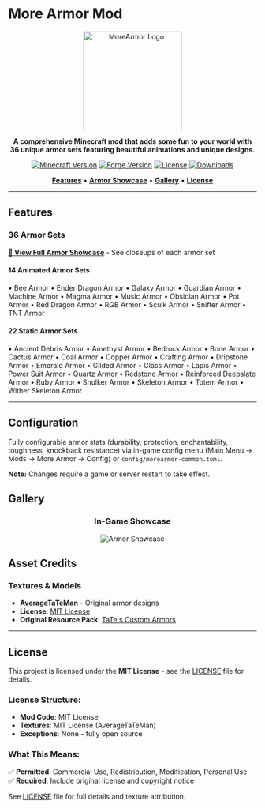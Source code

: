 # More Armor Mod

<div align="center">

<img src="docs/images/MoreArmorLogo.png" alt="MoreArmor Logo" width="200" height="200" />

**A comprehensive Minecraft mod that adds some fun to your world with 36 unique armor sets featuring beautiful animations and unique designs.**

[![Minecraft Version](https://img.shields.io/badge/Minecraft-1.20.1-blue.svg)](https://www.minecraft.net/)
[![Forge Version](https://img.shields.io/badge/Forge-47.1.0+-orange.svg)](https://files.minecraftforge.net/)
[![License](https://img.shields.io/badge/License-MIT-green.svg)](LICENSE)
[![Downloads](https://img.shields.io/badge/Downloads-Coming%20Soon-lightgrey.svg)](https://www.curseforge.com/)

[**Features**](#features) • [**Armor Showcase**](docs/ARMOR_SHOWCASE.md) • [**Gallery**](#gallery) • [**License**](#license)

</div>

---

## Features

### **36 Armor Sets**
**[📖 View Full Armor Showcase](docs/ARMOR_SHOWCASE.md)** - See closeups of each armor set
#### 14 Animated Armor Sets
• Bee Armor
• Ender Dragon Armor
• Galaxy Armor
• Guardian Armor
• Machine Armor
• Magma Armor
• Music Armor
• Obsidian Armor
• Pot Armor
• Red Dragon Armor
• RGB Armor
• Sculk Armor
• Sniffer Armor
• TNT Armor

#### 22 Static Armor Sets
• Ancient Debris Armor
• Amethyst Armor
• Bedrock Armor
• Bone Armor
• Cactus Armor
• Coal Armor
• Copper Armor
• Crafting Armor
• Dripstone Armor
• Emerald Armor
• Gilded Armor
• Glass Armor
• Lapis Armor
• Power Suit Armor
• Quartz Armor
• Redstone Armor
• Reinforced Deepslate Armor
• Ruby Armor
• Shulker Armor
• Skeleton Armor
• Totem Armor
• Wither Skeleton Armor

---

## Configuration

Fully configurable armor stats (durability, protection, enchantability, toughness, knockback resistance) via in-game config menu (Main Menu → Mods → More Armor → Config) or `config/morearmor-common.toml`. 

**Note:** Changes require a game or server restart to take effect.

## Gallery

<div align="center">

### **In-Game Showcase**
![Armor Showcase](docs/images/armor_showcase.png)

</div>

## Asset Credits

### **Textures & Models**
- **AverageTaTeMan** - Original armor designs
- **License**: [MIT License](src/main/resources/assets/morearmor/textures/averagetateman/LICENSE)
- **Original Resource Pack**: [TaTe's Custom Armors](https://modrinth.com/resourcepack/tates-custom-armors-and-elytras)

---

## License

This project is licensed under the **MIT License** - see the [LICENSE](LICENSE) file for details.

### **License Structure:**
- **Mod Code**: MIT License
- **Textures**: MIT License (AverageTaTeMan)
- **Exceptions**: None - fully open source

### **What This Means:**
✅ **Permitted**: Commercial Use, Redistribution, Modification, Personal Use  
✅ **Required**: Include original license and copyright notice

See [LICENSE](LICENSE) file for full details and texture attribution.